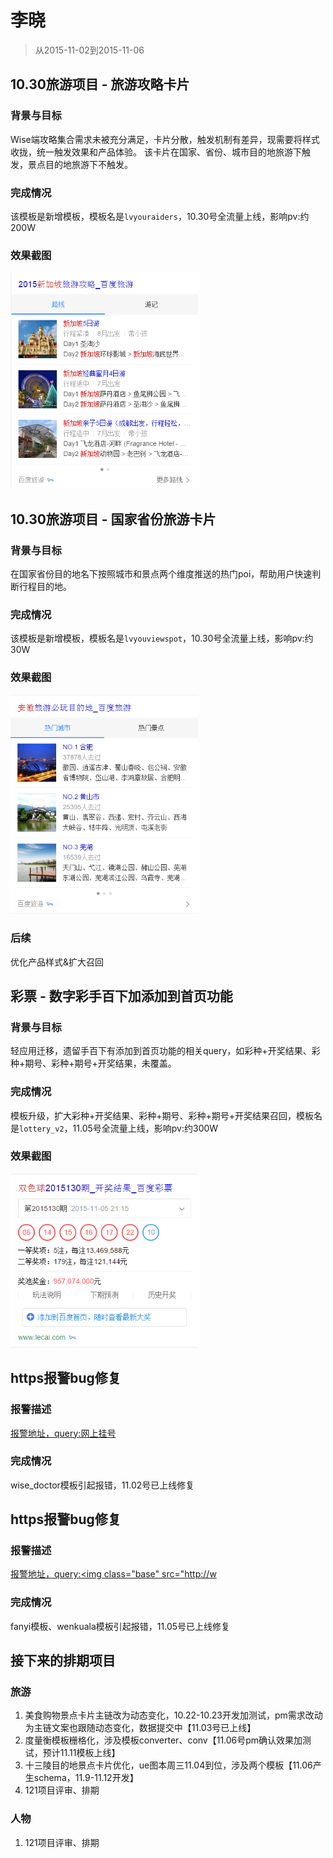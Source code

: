 # 李晓

> 从2015-11-02到2015-11-06

## 10.30旅游项目 - 旅游攻略卡片

### 背景与目标

Wise端攻略集合需求未被充分满足，卡片分散，触发机制有差异，现需要将样式收拢，统一触发效果和产品体验。
该卡片在国家、省份、城市目的地旅游下触发，景点目的地旅游下不触发。

### 完成情况

该模板是新增模板，模板名是`lvyouraiders`，10.30号全流量上线，影响pv:约200W

### 效果截图

<img width="300" src="img/lixiao12/lvyouraiders-01.png">


## 10.30旅游项目 - 国家省份旅游卡片

### 背景与目标

在国家省份目的地名下按照城市和景点两个维度推送的热门poi，帮助用户快速判断行程目的地。

### 完成情况

该模板是新增模板，模板名是`lvyouviewspot`，10.30号全流量上线，影响pv:约30W

### 效果截图

<img width="300" src="img/lixiao12/lvyouviewspot-01.png">

### 后续

优化产品样式&扩大召回

## 彩票 - 数字彩手百下加添加到首页功能

### 背景与目标

轻应用迁移，遗留手百下有添加到首页功能的相关query，如彩种+开奖结果、彩种+期号、彩种+期号+开奖结果，未覆盖。

### 完成情况

模板升级，扩大彩种+开奖结果、彩种+期号、彩种+期号+开奖结果召回，模板名是`lottery_v2`，11.05号全流量上线，影响pv:约300W

### 效果截图

<img width="300" src="img/lixiao12/lottery_v2-01.png">



## https报警bug修复

### 报警描述

[报警地址，query:网上挂号](https://m.baidu.com/from=844b/pu=sz@1320_2001/s?cip=220.115.30.1&baiduid=6C1E055B6D579FE2FD1CB8A9F7C0E461&word=网上挂号&sword=网上挂号&ts=9405646&t_kt=24&rsv_iqid=17215973903531982078&sa=is_4&rsv_sug4=5683&inputT=4867&ss=100&rq=wang shang g&tn=iphone&icolor=100891,100806,100763,100907,100039)

### 完成情况

wise_doctor模板引起报错，11.02号已上线修复


## https报警bug修复

### 报警描述

[报警地址，query:<span class="image"><img class="base" src="http://w](https://m.baidu.com/from=381a/s?cip=61.135.169.87&baiduid=774D272839AE5A78C6E93A9A9854B3B3&word=++++++++++++%3Cspan+class%3D%22image%22%3E%3Cimg+class%3D%22base%22+src%3D%22http%3A%2F%2Fw&sword=++++++++++++%3Cspan+class%3D%22image%22%3E%3Cimg+class%3D%22base%22+src%3D%22http%3A%2F%2Fw&sword=++++++++++++%3Cspan+class%3D%22image%22%3E%3Cimg+class%3D%22base%22+src%3D%22http%3A%2F%2Fw&sword=++++++++++++%3Cspan+class%3D%22image%22%3E%3Cimg+class%3D%22base%22+src%3D%22http%3A%2F%2Fw&ts=9818451&t_kt=0&rsv_iqid=17266554040881022390&sa=ib&rsv_sug4=3701&ss=001&inputT=4&tn=iphone&icolor=100270,100165,100273,100423,115,100109,100917&tn=iphone&icolor=101012,100271,101047,100039,100096,100207,100291,100921,100099&tn=iphone&icolor=101012,100271,101047,100039,100096,100207,100291,100921,100099)

### 完成情况

fanyi模板、wenkuala模板引起报错，11.05号已上线修复


## 接下来的排期项目

### 旅游
1. 美食购物景点卡片主链改为动态变化，10.22-10.23开发加测试，pm需求改动为主链文案也跟随动态变化，数据提交中【11.03号已上线】
1. 度量衡模板栅格化，涉及模板converter、conv【11.06号pm确认效果加测试，预计11.11模板上线】
1. 十三陵目的地景点卡片优化，ue图本周三11.04到位，涉及两个模板【11.06产生schema，11.9-11.12开发】
1. 121项目评审、排期

### 人物
1. 121项目评审、排期

